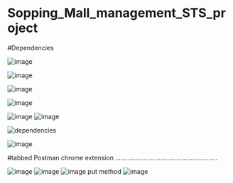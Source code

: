 # Sopping_Mall_management_STS_project

#Dependencies 

![image](https://user-images.githubusercontent.com/115396834/216839558-7358b986-5a7f-4d62-b633-53bb121188bf.png)

![image](https://user-images.githubusercontent.com/115396834/216839569-51350b3d-d287-474b-b98b-79e78dd4de6b.png)

![image](https://user-images.githubusercontent.com/115396834/216839575-49e0b682-611c-4144-bda4-fbbbc8e87fe8.png)

![image](https://user-images.githubusercontent.com/115396834/216839587-f9f999ca-c318-45c3-8a60-499e5d2ad0c6.png)

![image](https://user-images.githubusercontent.com/115396834/216839595-1c6ef7e0-7bb3-4329-9219-1827d537fba8.png)
![image](https://user-images.githubusercontent.com/115396834/216839612-489c258d-a2fa-4f7a-816b-0ffeedc8f4da.png)


![dependencies](https://user-images.githubusercontent.com/115396834/209466101-42cb564a-7858-4f43-bc1c-d53026d237dd.png)

![image](https://user-images.githubusercontent.com/115396834/216839809-3671eab1-54cd-42df-b58f-8712c9ca0694.png)

#tabbed Postman chrome extension .........................................................


![image](https://user-images.githubusercontent.com/115396834/216807472-fab6b7b4-bbf4-4b7b-8c1a-3612093fb9fe.png)
![image](https://user-images.githubusercontent.com/115396834/216839716-6086ccea-ae42-4223-9b27-85c29d7bcb15.png)
![image](https://user-images.githubusercontent.com/115396834/216839737-dc3b0ffa-d3a7-45f6-936c-a0dc9a3de258.png)
put method
![image](https://user-images.githubusercontent.com/115396834/236859635-c993f381-5d1f-47ef-b5c0-3224d4c60c92.png)
